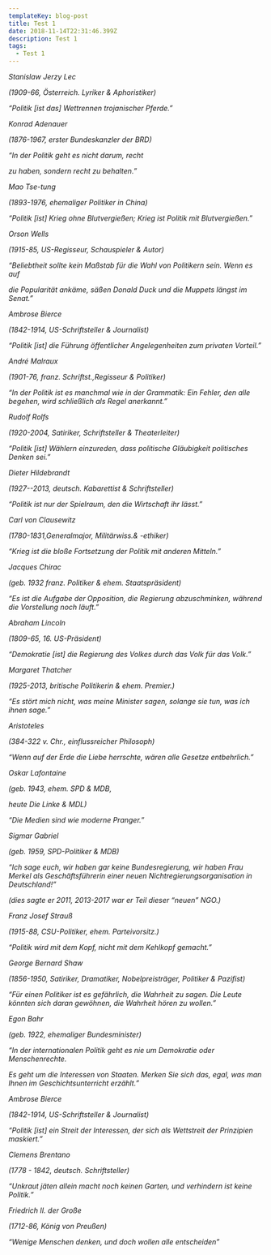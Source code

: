 ```yaml
---
templateKey: blog-post
title: Test 1
date: 2018-11-14T22:31:46.399Z
description: Test 1
tags:
  - Test 1
---
```

<i>Stanislaw Jerzy Lec

(1909-66, Österreich. Lyriker & Aphoristiker)

“Politik \[ist das] Wettrennen trojanischer Pferde.”



Konrad Adenauer

(1876-1967, erster Bundeskanzler der BRD)

“In der Politik geht es nicht darum, recht 

zu haben, sondern recht zu behalten.”



Mao Tse-tung

(1893-1976, ehemaliger Politiker in China)

“Politik \[ist] Krieg ohne Blutvergießen; Krieg ist Politik mit Blutvergießen.”



Orson Wells

(1915-85, US-Regisseur, Schauspieler & Autor)

“Beliebtheit sollte kein Maßstab für die Wahl von Politikern sein. Wenn es auf 

die Popularität ankäme, säßen Donald Duck und die Muppets längst im Senat.”





Ambrose Bierce

(1842-1914, US-Schriftsteller & Journalist)

“Politik \[ist] die Führung öffentlicher Angelegenheiten zum privaten Vorteil.”



André Malraux

(1901-76, franz. Schriftst.,Regisseur & Politiker)

“In der Politik ist es manchmal wie in der Grammatik: Ein Fehler, den alle begehen, wird schließlich als Regel anerkannt.”



Rudolf Rolfs

(1920-2004, Satiriker, Schriftsteller & Theaterleiter)

“Politik \[ist] Wählern einzureden, dass politische Gläubigkeit politisches Denken sei.”



Dieter Hildebrandt

(1927--2013, deutsch. Kabarettist & Schriftsteller)

“Politik ist nur der Spielraum, den die Wirtschaft ihr lässt.”



Carl von Clausewitz

(1780-1831,Generalmajor, Militärwiss.& -ethiker)

“Krieg ist die bloße Fortsetzung der Politik mit anderen Mitteln.”



Jacques Chirac

(geb. 1932 franz. Politiker & ehem. Staatspräsident)

“Es ist die Aufgabe der Opposition, die Regierung abzuschminken, während die Vorstellung noch läuft.”





Abraham Lincoln

(1809-65, 16. US-Präsident)

“Demokratie \[ist] die Regierung des Volkes durch das Volk für das Volk.”



Margaret Thatcher

(1925-2013, britische Politikerin & ehem. Premier.)

“Es stört mich nicht, was meine Minister sagen, solange sie tun, was ich ihnen sage.”





Aristoteles

(384-322 v. Chr., einflussreicher Philosoph)

“Wenn auf der Erde die Liebe herrschte, wären alle Gesetze entbehrlich.”



Oskar Lafontaine

(geb. 1943, ehem. SPD & MDB, 

heute Die Linke & MDL)

“Die Medien sind wie moderne Pranger.”





Sigmar Gabriel 

(geb. 1959, SPD-Politiker & MDB)

“Ich sage euch, wir haben gar keine Bundesregierung, wir haben Frau Merkel als Geschäftsführerin einer neuen Nichtregierungsorganisation in Deutschland!”

(dies sagte er 2011, 2013-2017 war er Teil dieser “neuen” NGO.)



Franz Josef Strauß

(1915-88, CSU-Politiker, ehem. Parteivorsitz.)

“Politik wird mit dem Kopf, nicht mit dem Kehlkopf gemacht.”













George Bernard Shaw

(1856-1950, Satiriker, Dramatiker, Nobelpreisträger, Politiker & Pazifist)

“Für einen Politiker ist es gefährlich, die Wahrheit zu sagen. Die Leute könnten sich daran gewöhnen, die Wahrheit hören zu wollen.”



Egon Bahr 

(geb. 1922, ehemaliger Bundesminister)

“In der internationalen Politik geht es nie um Demokratie oder Menschenrechte. 

Es geht um die Interessen von Staaten. Merken Sie sich das, egal, was man Ihnen im Geschichtsunterricht erzählt.”



Ambrose Bierce

(1842-1914, US-Schriftsteller & Journalist)

“Politik \[ist] ein Streit der Interessen, der sich als Wettstreit der Prinzipien maskiert.”



Clemens Brentano

 (1778 - 1842, deutsch. Schriftsteller)

“Unkraut jäten allein macht noch keinen Garten, und verhindern ist keine Politik.”



Friedrich II. der Große

(1712-86, König von Preußen)

“Wenige Menschen denken, und doch wollen alle entscheiden”

</i>
